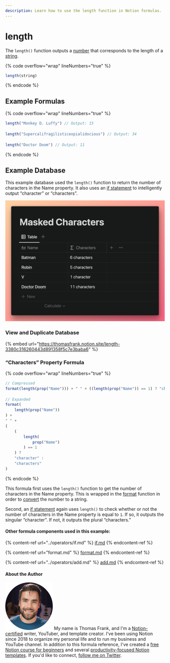 ```yaml
---
description: Learn how to use the length function in Notion formulas.
---
```


# length

The `length()` function outputs a [number](../../formula-basics/data-types/number.md) that corresponds to the length of a [string](../../formula-basics/data-types/string.md).

{% code overflow="wrap" lineNumbers="true" %}
```jsx
length(string)
```
{% endcode %}

## Example Formulas

{% code overflow="wrap" lineNumbers="true" %}
```jsx
length("Monkey D. Luffy") // Output: 15

length("Supercalifragilisticexpialidocious") // Output: 34

length("Doctor Doom") // Output: 11
```
{% endcode %}

## Example Database

This example database used the `length()` function to return the number of characters in the Name property. It also uses an [if statement](../operators/if.md) to intelligently output “character” or “characters”.

![](<../../.gitbook/assets/Length Function Example - Notion Formulas.png>)

### View and Duplicate Database

{% embed url="https://thomasfrank.notion.site/length-3380c316260443d891358f5c7e3baba6" %}

### “Characters” Property Formula

{% code overflow="wrap" lineNumbers="true" %}
```jsx
// Compressed
format(length(prop("Name"))) + " " + ((length(prop("Name")) == 1) ? "character" : "characters")

// Expanded
format(
    length(prop("Name"))
) + 
" " + 
(
    (
        length(
            prop("Name")
        ) == 1
    ) ? 
    "character" : 
    "characters"
)
```
{% endcode %}

This formula first uses the `length()` function to get the number of characters in the Name property. This is wrapped in the [format](format.md) function in order to [convert](../../reference/converting-data-types.md) the number to a string.

Second, an [if statement](../operators/if.md) again uses `length()` to check whether or not the number of characters in the Name property is equal to `1`. If so, it outputs the singular “character”. If not, it outputs the plural “characters.”

#### Other formula components used in this example:

{% content-ref url="../operators/if.md" %}
[if.md](../operators/if.md)
{% endcontent-ref %}

{% content-ref url="format.md" %}
[format.md](format.md)
{% endcontent-ref %}

{% content-ref url="../operators/add.md" %}
[add.md](../operators/add.md)
{% endcontent-ref %}

#### About the Author

<img src="../../.gitbook/assets/Notion Fundamentals with Thomas Frank - Avatar 2021 compressed (1).png" alt="" data-size="line"> My name is Thomas Frank, and I'm a [Notion-certified](https://www.credly.com/badges/95fae13a-17bf-4b4a-a3d2-d58c8a3e6a2a/public\_url) writer, YouTuber, and template creator. I've been using Notion since 2018 to organize my personal life and to run my business and YouTube channel. In addition to this formula reference, I've created a [free Notion course for beginners](https://thomasjfrank.com/fundamentals/) and several [productivity-focused Notion templates](https://thomasjfrank.com/templates/). If you'd like to connect, [follow me on Twitter](https://twitter.com/TomFrankly).
